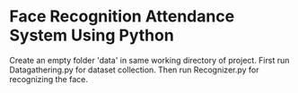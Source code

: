 # Face Recognition Attendance System Using Python

Create an empty folder 'data' in same working directory of project.
First run Datagathering.py for dataset collection.
Then run Recognizer.py for recognizing the face.
